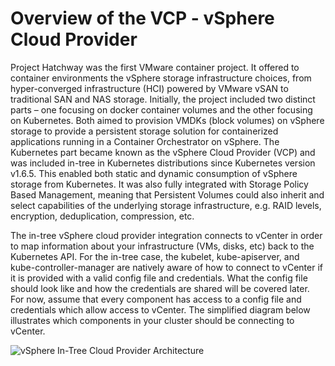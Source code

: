 # Overview of the VCP - vSphere Cloud Provider

Project Hatchway was the first VMware container project. It offered to container environments the vSphere storage infrastructure choices, from hyper-converged infrastructure (HCI) powered by VMware vSAN to traditional SAN and NAS storage. Initially, the project included two distinct parts – one focusing on docker container volumes and the other focusing on Kubernetes. Both aimed to provision VMDKs (block volumes) on vSphere storage to provide a persistent storage solution for containerized applications running in a Container Orchestrator on vSphere. The Kubernetes part became known as the vSphere Cloud Provider (VCP) and was included in-tree in Kubernetes distributions since Kubernetes version v1.6.5. This enabled both static and dynamic consumption of vSphere storage from Kubernetes. It was also fully integrated with Storage Policy Based Management, meaning that Persistent Volumes could also inherit and select capabilities of the underlying storage infrastructure, e.g. RAID levels, encryption, deduplication, compression, etc.

The in-tree vSphere cloud provider integration connects to vCenter in order to map information about your infrastructure (VMs, disks, etc) back to the Kubernetes API. For the in-tree case, the kubelet, kube-apiserver, and kube-controller-manager are natively aware of how to connect to vCenter if it is provided with a valid config file and credentials. What the config file should look like and how the credentials are shared will be covered later. For now, assume that every component has access to a config file and credentials which allow access to vCenter. The simplified diagram below illustrates which components in your cluster should be connecting to vCenter.

![vSphere In-Tree Cloud Provider Architecture](https://github.com/kubernetes/cloud-provider-vsphere/raw/master/docs/images/vsphere-in-tree-architecture.png "vSphere In-Tree Cloud Provider Architecture")
